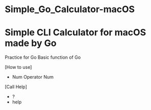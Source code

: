 # Simple_Go_Calculator-macOS
Simple CLI Calculator for macOS made by Go
====================
Practice for Go    Basic function of Go

[How to use]
- Num Operator Num

[Call Help]
- ?
- help
